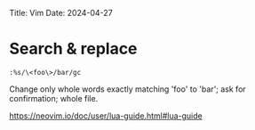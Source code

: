 Title: Vim
Date: 2024-04-27

# Search & replace
```
:%s/\<foo\>/bar/gc
```
Change only whole words exactly matching 'foo' to 'bar'; ask for confirmation; whole file.

https://neovim.io/doc/user/lua-guide.html#lua-guide

